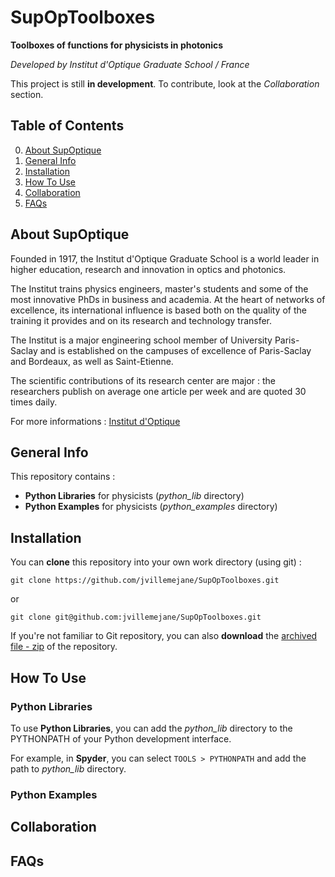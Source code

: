 # SupOpToolboxes

**Toolboxes of functions for physicists in photonics**

*Developed by Institut d'Optique Graduate School / France*

This project is still **in development**. To contribute, look at the *Collaboration* section.

## Table of Contents
0. [About SupOptique](#about-supoptique)
1. [General Info](#general-info)
2. [Installation](#installation)
3. [How To Use](#how-to-use)
4. [Collaboration](#collaboration)
5. [FAQs](#faqs)

## About SupOptique
Founded in 1917, the Institut d'Optique Graduate School is a world leader in higher education, research and innovation in optics and photonics.

The Institut trains physics engineers, master's students and some of the most innovative PhDs in business and academia.
At the heart of networks of excellence, its international influence is based both on the quality of the training it provides and on its research and technology transfer.

The Institut is a major engineering school member of University Paris-Saclay and is established on the campuses of excellence of Paris-Saclay and Bordeaux, as well as Saint-Etienne.

The scientific contributions of its research center are major : the researchers publish on average one article per week and are quoted 30 times daily.

For more informations : [Institut d'Optique](https://www.institutoptique.fr/en)

## General Info

This repository contains :

- **Python Libraries** for physicists (*python_lib* directory)
- **Python Examples** for physicists (*python_examples* directory)

## Installation

You can **clone** this repository into your own work directory (using git) :

```
git clone https://github.com/jvillemejane/SupOpToolboxes.git
```

or

```
git clone git@github.com:jvillemejane/SupOpToolboxes.git
```

If you're not familiar to Git repository, you can also **download** the [archived file - zip](https://github.com/jvillemejane/SupOpToolboxes/archive/refs/heads/main.zip) of the repository.

## How To Use

### Python Libraries

To use **Python Libraries**, you can add the *python_lib* directory to the PYTHONPATH of your Python development interface. 

For example, in **Spyder**, you can select `TOOLS > PYTHONPATH` and add the path to *python_lib* directory.

### Python Examples


## Collaboration


## FAQs
